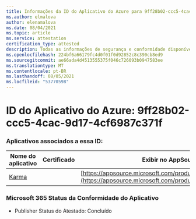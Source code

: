 ```yaml
---
title: Informações da ID do Aplicativo do Azure para 9ff28b02-ccc5-4cac-9d17-4cf6987c371f
ms.author: elmalova
author: elenamalova
ms.date: 08/04/2021
ms.topic: article
ms.service: attestation
certification_type: attested
description: Todas as informações de segurança e conformidade disponíveis para o 9ff28b02-ccc5-4cac-9d17-4cf6987c371f.
ms.openlocfilehash: 224bf6a66179fc4d0f01f0d92852c8c390cb8ed9
ms.sourcegitcommit: ae66ada4d4513555375f046c726093b0947583ee
ms.translationtype: MT
ms.contentlocale: pt-BR
ms.lasthandoff: 08/05/2021
ms.locfileid: "53770598"
---
```

# <a name="azure-app-id-9ff28b02-ccc5-4cac-9d17-4cf6987c371f"></a>ID do Aplicativo do Azure: 9ff28b02-ccc5-4cac-9d17-4cf6987c371f


### <a name="apps-associated-with-this-id"></a>Aplicativos associados a essa ID:
| **Nome do aplicativo** | **Certificado** | **Exibir no AppSource** |
|--------------|---------------|-----------------------|
| [Karma](https://docs.microsoft.com/microsoft-365-app-certification/forward/WA104381640) |  | [https://appsource.microsoft.com/product/office/WA104381640](https://appsource.microsoft.com/product/office/WA104381640) |

### <a name="microsoft-365-app-compliance-status"></a>Microsoft 365 Status da Conformidade do Aplicativo
- Publisher Status do Atestado: Concluído
